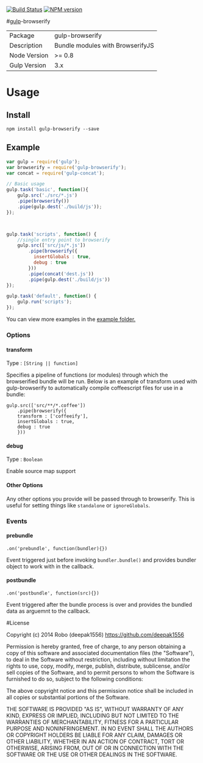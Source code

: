 [![Build Status](https://travis-ci.org/deepak1556/gulp-browserify.png)](https://travis-ci.org/deepak1556/gulp-browserify)
[![NPM version](https://badge.fury.io/js/gulp-browserify.png)](http://badge.fury.io/js/gulp-browserify)

#[gulp](https://github.com/gulpjs/gulp)-browserify

<table>
<tr> 
<td>Package</td><td>gulp-browserify</td>
</tr>
<tr>
<td>Description</td>
<td>Bundle modules with BrowserifyJS</td>
</tr>
<tr>
<td>Node Version</td>
<td>>= 0.8</td>
</tr>
<tr>
<td>Gulp Version</td>
<td>3.x</td>

</tr>
</table>

# Usage


## Install

```
npm install gulp-browserify --save
```

## Example

```javascript
var gulp = require('gulp');
var browserify = require('gulp-browserify');
var concat = require('gulp-concat');

// Basic usage
gulp.task('basic', function(){
	gulp.src('./src/*.js')
	.pipe(browserify())
	.pipe(gulp.dest('./build/js'));
});



gulp.task('scripts', function() {
	//single entry point to browserify
	gulp.src(['src/js/*.js'])
		.pipe(browserify({
		  insertGlobals : true,
		  debug : true
		}))
		.pipe(concat('dest.js'))
		.pipe(gulp.dest('./build/js'))
});

gulp.task('default', function() {
	gulp.run('scripts');
});
```

You can view more examples in the [example folder.](https://github.com/stevelacy/gulp-browserify/tree/master/examples)

### Options

#### transform

Type : `[String || function]`

Specifies a pipeline of functions (or modules) through which the browserified bundle will be run. Below is an example of transform used with gulp-browserify to automatically compile coffeescript files for use in a bundle:

```
gulp.src(['src/**/*.coffee'])
    .pipe(browserify({
	transform : ['coffeeify'],
	insertGlobals : true,
	debug : true
    }))
```

#### debug

Type : `Boolean`

Enable source map support

#### Other Options

Any other options you provide will be passed through to browserify. This is useful for setting things like `standalone` or `ignoreGlobals`.

### Events

#### prebundle

`.on('prebundle', function(bundler){})`

Event triggered just before invoking `bundler.bundle()` and provides bundler object to work with in the callback.

#### postbundle

`.on('postbundle', function(src){})`

Event triggered after the bundle process is over and provides the bundled data as arguemnt to the callback.



#License

Copyright (c) 2014 Robo (deepak1556) https://github.com/deepak1556

Permission is hereby granted, free of charge, to any person obtaining
a copy of this software and associated documentation files (the
"Software"), to deal in the Software without restriction, including
without limitation the rights to use, copy, modify, merge, publish,
distribute, sublicense, and/or sell copies of the Software, and to
permit persons to whom the Software is furnished to do so, subject to
the following conditions:

The above copyright notice and this permission notice shall be
included in all copies or substantial portions of the Software.

THE SOFTWARE IS PROVIDED "AS IS", WITHOUT WARRANTY OF ANY KIND,
EXPRESS OR IMPLIED, INCLUDING BUT NOT LIMITED TO THE WARRANTIES OF
MERCHANTABILITY, FITNESS FOR A PARTICULAR PURPOSE AND
NONINFRINGEMENT. IN NO EVENT SHALL THE AUTHORS OR COPYRIGHT HOLDERS BE
LIABLE FOR ANY CLAIM, DAMAGES OR OTHER LIABILITY, WHETHER IN AN ACTION
OF CONTRACT, TORT OR OTHERWISE, ARISING FROM, OUT OF OR IN CONNECTION
WITH THE SOFTWARE OR THE USE OR OTHER DEALINGS IN THE SOFTWARE.
